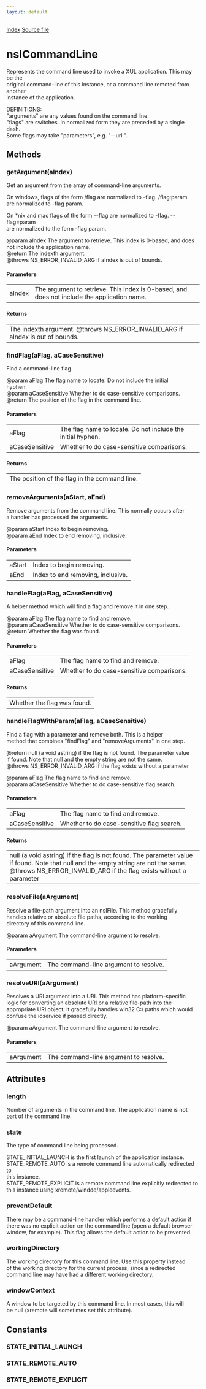 ```yaml
---
layout: default
---
```

<div id='links'><a href="../index.html">Index</a>
<a href="http://dxr.mozilla.org/mozilla-central/source/toolkit/components/commandlines/nsICommandLine.idl">Source file</a>
</div>

# nsICommandLine #
  
Represents the command line used to invoke a XUL application. This may be the  
original command-line of this instance, or a command line remoted from another  
instance of the application.  
  
DEFINITIONS:  
"arguments" are any values found on the command line.  
"flags" are switches. In normalized form they are preceded by a single dash.  
Some flags may take "parameters", e.g. "--url <param>".  
  

## Methods ##

### getArgument(aIndex) ###
  
Get an argument from the array of command-line arguments.  
  
On windows, flags of the form /flag are normalized to -flag. /flag:param  
are normalized to -flag param.  
  
On *nix and mac flags of the form --flag are normalized to -flag. --flag=param  
are normalized to the form -flag param.  
  
@param aIndex The argument to retrieve. This index is 0-based, and does  
              not include the application name.  
@return       The indexth argument.  
@throws       NS_ERROR_INVALID_ARG if aIndex is out of bounds.  
  

#### Parameters ####

<table>

<tr>
<td>aIndex</td>
<td>The argument to retrieve. This index is 0-based, and does  
              not include the application name.  
</td>
</tr>

</table>

#### Returns ####

<table>

<tr>
<td>The indexth argument.  
@throws       NS_ERROR_INVALID_ARG if aIndex is out of bounds.  
</td>
</tr>

</table>

### findFlag(aFlag, aCaseSensitive) ###
  
Find a command-line flag.  
  
@param aFlag          The flag name to locate. Do not include the initial  
                      hyphen.  
@param aCaseSensitive Whether to do case-sensitive comparisons.  
@return               The position of the flag in the command line.  
  

#### Parameters ####

<table>

<tr>
<td>aFlag</td>
<td>The flag name to locate. Do not include the initial  
                      hyphen.  
</td>
</tr>

<tr>
<td>aCaseSensitive</td>
<td>Whether to do case-sensitive comparisons.  
</td>
</tr>

</table>

#### Returns ####

<table>

<tr>
<td>The position of the flag in the command line.  
</td>
</tr>

</table>

### removeArguments(aStart, aEnd) ###
  
Remove arguments from the command line. This normally occurs after  
a handler has processed the arguments.  
  
@param aStart  Index to begin removing.  
@param aEnd    Index to end removing, inclusive.  
  

#### Parameters ####

<table>

<tr>
<td>aStart</td>
<td>Index to begin removing.  
</td>
</tr>

<tr>
<td>aEnd</td>
<td>Index to end removing, inclusive.  
</td>
</tr>

</table>

### handleFlag(aFlag, aCaseSensitive) ###
  
A helper method which will find a flag and remove it in one step.  
  
@param aFlag  The flag name to find and remove.  
@param aCaseSensitive Whether to do case-sensitive comparisons.  
@return       Whether the flag was found.  
  

#### Parameters ####

<table>

<tr>
<td>aFlag</td>
<td>The flag name to find and remove.  
</td>
</tr>

<tr>
<td>aCaseSensitive</td>
<td>Whether to do case-sensitive comparisons.  
</td>
</tr>

</table>

#### Returns ####

<table>

<tr>
<td>Whether the flag was found.  
</td>
</tr>

</table>

### handleFlagWithParam(aFlag, aCaseSensitive) ###
  
Find a flag with a parameter and remove both. This is a helper  
method that combines "findFlag" and "removeArguments" in one step.  
  
@return   null (a void astring) if the flag is not found. The parameter value  
          if found. Note that null and the empty string are not the same.  
@throws   NS_ERROR_INVALID_ARG if the flag exists without a parameter  
  
@param aFlag The flag name to find and remove.  
@param aCaseSensitive Whether to do case-sensitive flag search.  
  

#### Parameters ####

<table>

<tr>
<td>aFlag</td>
<td>The flag name to find and remove.  
</td>
</tr>

<tr>
<td>aCaseSensitive</td>
<td>Whether to do case-sensitive flag search.  
</td>
</tr>

</table>

#### Returns ####

<table>

<tr>
<td>null (a void astring) if the flag is not found. The parameter value  
          if found. Note that null and the empty string are not the same.  
@throws   NS_ERROR_INVALID_ARG if the flag exists without a parameter  
</td>
</tr>

</table>

### resolveFile(aArgument) ###
  
Resolve a file-path argument into an nsIFile. This method gracefully  
handles relative or absolute file paths, according to the working  
directory of this command line.  
  
@param aArgument  The command-line argument to resolve.  
  

#### Parameters ####

<table>

<tr>
<td>aArgument</td>
<td>The command-line argument to resolve.  
</td>
</tr>

</table>

### resolveURI(aArgument) ###
  
Resolves a URI argument into a URI. This method has platform-specific  
logic for converting an absolute URI or a relative file-path into the  
appropriate URI object; it gracefully handles win32 C:\ paths which would  
confuse the ioservice if passed directly.  
  
@param aArgument  The command-line argument to resolve.  
  

#### Parameters ####

<table>

<tr>
<td>aArgument</td>
<td>The command-line argument to resolve.  
</td>
</tr>

</table>

## Attributes ##

### length ###
  
Number of arguments in the command line. The application name is not  
part of the command line.  
  

### state ###
  
The type of command line being processed.  
  
STATE_INITIAL_LAUNCH  is the first launch of the application instance.  
STATE_REMOTE_AUTO     is a remote command line automatically redirected to  
                      this instance.  
STATE_REMOTE_EXPLICIT is a remote command line explicitly redirected to  
                      this instance using xremote/windde/appleevents.  
  

### preventDefault ###
  
There may be a command-line handler which performs a default action if  
there was no explicit action on the command line (open a default browser  
window, for example). This flag allows the default action to be prevented.  
  

### workingDirectory ###
  
The working directory for this command line. Use this property instead  
of the working directory for the current process, since a redirected  
command line may have had a different working directory.  
  

### windowContext ###
  
A window to be targeted by this command line. In most cases, this will  
be null (xremote will sometimes set this attribute).  
  

## Constants ##

### STATE_INITIAL_LAUNCH ###

### STATE_REMOTE_AUTO ###

### STATE_REMOTE_EXPLICIT ###
